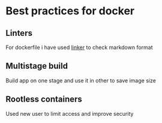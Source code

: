 # Best practices for docker

## Linters

For dockerfile i have used [linker](https://hadolint.github.io/hadolint/)
to check markdown format

## Multistage build

Build app on one stage and use it in other to save image size

## Rootless containers

Used new user to limit access and improve security
